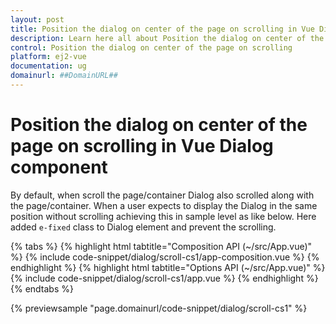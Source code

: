 ```yaml
---
layout: post
title: Position the dialog on center of the page on scrolling in Vue Dialog component | Syncfusion
description: Learn here all about Position the dialog on center of the page on scrolling in Syncfusion Vue Dialog component of Syncfusion Essential JS 2 and more.
control: Position the dialog on center of the page on scrolling 
platform: ej2-vue
documentation: ug
domainurl: ##DomainURL##
---
```


# Position the dialog on center of the page on scrolling in Vue Dialog component

By default, when scroll the page/container Dialog also scrolled along with the page/container. When a user expects to display the Dialog in the same position without scrolling achieving this in sample level as like below. Here added `e-fixed` class to Dialog element and prevent the scrolling.

{% tabs %}
{% highlight html tabtitle="Composition API (~/src/App.vue)" %}
{% include code-snippet/dialog/scroll-cs1/app-composition.vue %}
{% endhighlight %}
{% highlight html tabtitle="Options API (~/src/App.vue)" %}
{% include code-snippet/dialog/scroll-cs1/app.vue %}
{% endhighlight %}
{% endtabs %}
        
{% previewsample "page.domainurl/code-snippet/dialog/scroll-cs1" %}